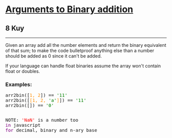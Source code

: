<h1><a href="https://www.codewars.com/kata/57642a90dee2da8dd3000161">Arguments to Binary addition</a></h1>
<h2>8 Kuy</h2>
<hr>

<p>Given an array add all the number elements and return the binary equivalent of that sum;
to make the code bulletproof anything else than a number should be added as 0 since it can't be added.</p>

<p>If your language can handle float binaries assume the array won't contain float or doubles.</p>

<h3>Examples:</h3>
<pre>
arr2bin([<span style="color: darkorange">1, 2</span>]) == <span style="color: green">'11'</span>
arr2bin([<span style="color: darkorange">[1, 2, <span style="color: green">'a'</span>]</span>]) == <span style="color: green">'11'</span>
arr2bin([]) == <span style="color: green">'0'</span>

NOTE: <span style="color: red">'NaN'</span> is a number too <span style="color: purple">in</span> javascript <span style="color: purple">for</span> decimal, binary and n-ary base
</pre>